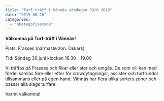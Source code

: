 ```yaml
---
title: "Turf-träff i Vännäs söndagen 30/6 2019"
date: "2019-06-26"
categories: 
  - "okategoriserade"
---
```


**Välkomna på Turf-träff i Vännäs!**

Plats: Frasses (närmaste zon: Oskars)

Tid: Söndag 30 juni klockan 16.30 - 19.00

Vi träffas på Frasses och fikar eller äter och umgås. De som vill kan med fördel samlas före eller efter för crowdytagningar, assister och turfrundor tillsammans eller på egen hand. Vännäs har flera olika sorters zoner och passar alla slags turfare.

Varmt välkomna!
